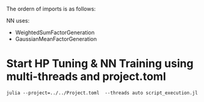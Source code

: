 The ordern of imports is as follows:

NN uses:
- WeightedSumFactorGeneration
- GaussianMeanFactorGeneration

# Start HP Tuning &  NN Training using multi-threads and project.toml
`julia --project=../../Project.toml  --threads auto script_execution.jl`